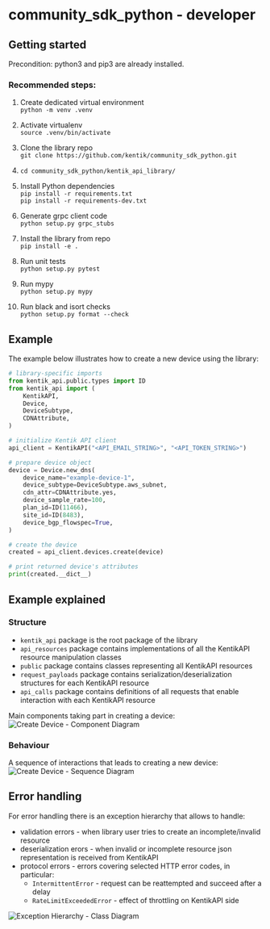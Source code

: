 # community_sdk_python - developer

## Getting started

Precondition: python3 and pip3 are already installed.

### Recommended steps:


1. Create dedicated virtual environment  
`python -m venv .venv`

1. Activate virtualenv  
`source .venv/bin/activate`

1. Clone the library repo  
`git clone https://github.com/kentik/community_sdk_python.git`

1. `cd community_sdk_python/kentik_api_library/`

1. Install Python dependencies  
`pip install -r requirements.txt`  
`pip install -r requirements-dev.txt`  

1. Generate grpc client code  
`python setup.py grpc_stubs`

1. Install the library from repo  
`pip install -e .`

1. Run unit tests  
`python setup.py pytest`

1. Run mypy  
`python setup.py mypy`

1. Run black and isort checks  
`python setup.py format --check`

## Example

The example below illustrates how to create a new device using the library:

```python
# library-specific imports
from kentik_api.public.types import ID
from kentik_api import (
    KentikAPI,
    Device,
    DeviceSubtype,
    CDNAttribute,
)

# initialize Kentik API client
api_client = KentikAPI("<API_EMAIL_STRING>", "<API_TOKEN_STRING>")

# prepare device object
device = Device.new_dns(
    device_name="example-device-1",
    device_subtype=DeviceSubtype.aws_subnet,
    cdn_attr=CDNAttribute.yes,
    device_sample_rate=100,
    plan_id=ID(11466),
    site_id=ID(8483),
    device_bgp_flowspec=True,
)

# create the device
created = api_client.devices.create(device)

# print returned device's attributes
print(created.__dict__)
```

## Example explained

### Structure

- `kentik_api` package is the root package of the library
- `api_resources` package contains implementations of all the KentikAPI resource manipulation classes
- `public` package contains classes representing all KentikAPI resources
- `request_payloads` package contains serialization/deserialization structures for each KentikAPI resource
- `api_calls` package contains definitions of all requests that enable interaction with each KentikAPI resource

Main components taking part in creating a device:  
![Create Device - Component Diagram](./diagrams/device_create_component.png)

### Behaviour

A sequence of interactions that leads to creating a new device:  
![Create Device - Sequence Diagram](./diagrams/device_create_sequence.png)

## Error handling

For error handling there is an exception hierarchy that allows to handle:
- validation errors - when library user tries to create an incomplete/invalid resource
- deserialization erors - when invalid or incomplete resource json representation is received from KentikAPI
- protocol errors - errors covering selected HTTP error codes, in particular:
  - `IntermittentError` - request can be reattempted and succeed after a delay
  - `RateLimitExceededError` - effect of throttling on KentikAPI side

![Exception Hierarchy - Class Diagram](./diagrams/error_hierarchy_class.png)
